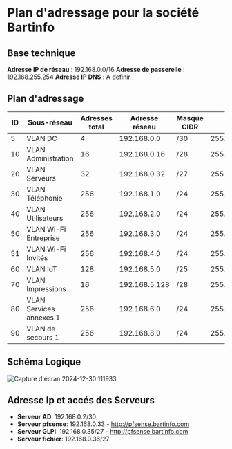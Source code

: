 # Plan d'adressage pour la société Bartinfo

## Base technique

**Adresse IP de réseau** : 192.168.0.0/16
**Adresse de passerelle** : 192.168.255.254
**Adresse IP DNS** : A definir 

## Plan d'adressage


| ID  | Sous-réseau               | Adresses total| Adresse réseau | Masque CIDR | Masque    | Début plage IP  | Fin plage IP     | Adresse broadcast | Adresse de passerelle |
|-----|---------------------------|--------------|----------------|-------------|-------------------|-----------------|------------------|-------------------|-------------------|
| 5   | VLAN DC                   | 4            | 192.168.0.0    | /30         | 255.255.255.252   |192.168.0.1      | 192.168.0.2      | 192.168.0.3       | 192.168.0.1       |
| 10  | VLAN Administration       | 16           | 192.168.0.16   | /28         | 255.255.255.240   | 192.168.0.17    | 192.168.0.30     | 192.168.0.31      | 192.168.0.17      |       
| 20  | VLAN Serveurs             | 32           | 192.168.0.32   | /27         | 255.255.255.224   | 192.168.0.33    | 192.168.0.62     | 192.168.0.63      | 192.168.0.33      |
| 30  | VLAN Téléphonie           | 256          | 192.168.1.0    | /24         | 255.255.255.0     | 192.168.1.1     | 192.168.1.254    | 192.168.1.255     | 192.168.1.1       |
| 40  | VLAN Utilisateurs         | 256          | 192.168.2.0    | /24         | 255.255.255.0     | 192.168.2.1     | 192.168.2.254    | 192.168.2.255     | 192.168.2.1       |
| 50  | VLAN Wi-Fi Entreprise     | 256          | 192.168.3.0    | /24         | 255.255.255.0     | 192.168.3.1     | 192.168.3.254    | 192.168.3.255     | 192.168.3.1       |
| 51  | VLAN Wi-Fi Invités        | 256          | 192.168.4.0    | /24         | 255.255.255.0     | 192.168.4.1     | 192.168.4.254    | 192.168.4.255     | 192.168.4.1       |
| 60  | VLAN IoT                  | 128          | 192.168.5.0    | /25         | 255.255.255.128   | 192.168.5.1     | 192.168.5.126    | 192.168.5.127     | 192.168.5.1       |
| 70  | VLAN Impressions          | 16           | 192.168.5.128  | /28         | 255.255.255.0     | 192.168.5.129   | 192.168.5.142    | 192.168.5.143     | 192.168.5.129     |
| 80  | VLAN Services annexes 1   | 256          | 192.168.6.0    | /24         | 255.255.255.0     | 192.168.6.1     | 192.168.6.254    | 192.168.6.255     | 192.168.6.1       |
| 90  | VLAN de secours 1         | 256          | 192.168.8.0    | /24         | 255.255.255.0     | 192.168.8.1     | 192.168.8.254    | 192.168.8.255     |                   |

## Schéma Logique

![Capture d'écran 2024-12-30 111933](https://github.com/user-attachments/assets/b9d8aef5-0763-461f-b2c0-01a15ec39ee4)

## Adresse Ip et accés des Serveurs

- **Serveur AD**: 192.168.0.2/30
- **Serveur pfsense**: 192.168.0.33 - http://pfsense.bartinfo.com
- **Serveur GLPI**: 192.168.0.35/27 - http://pfsense.bartinfo.com
- **Serveur fichier**: 192.168.0.36/27
